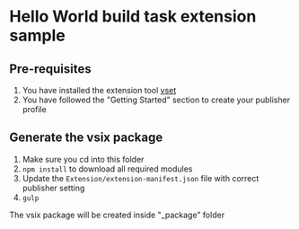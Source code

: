 # Hello World build task extension sample

## Pre-requisites
1. You have installed the extension tool [vset](https://www.npmjs.com/package/vset)
1. You have followed the "Getting Started" section to create your publisher profile 

## Generate the vsix package
1. Make sure you cd into this folder
1. `npm install` to download all required modules
1. Update the `Extension/extension-manifest.json` file with correct publisher setting
1. `gulp` 

The vsix package will be created inside "_package" folder

